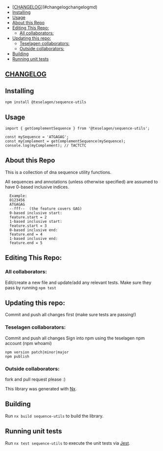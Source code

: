 <!-- TOC -->

- [[CHANGELOG](CHANGELOG.md)](#changelogchangelogmd)
- [Installing](#installing)
- [Usage](#usage)
- [About this Repo](#about-this-repo)
- [Editing This Repo:](#editing-this-repo)
  - [All collaborators:](#all-collaborators)
- [Updating this repo:](#updating-this-repo)
  - [Teselagen collaborators:](#teselagen-collaborators)
  - [Outside collaborators:](#outside-collaborators)
- [Building](#building)
- [Running unit tests](#running-unit-tests)

<!-- /TOC -->

## [CHANGELOG](CHANGELOG.md)

## Installing

```
npm install @teselagen/sequence-utils
```

## Usage

```
import { getComplementSequence } from '@teselagen/sequence-utils';

const mySequence = 'ATGAGAG';
const myComplement = getComplementSequence(mySequence);
console.log(myComplement); // TACTCTC
```

## About this Repo

This is a collection of dna sequence utility functions.

All sequences and annotations (unless otherwise specified) are assumed to have 0-based inclusive indices.

```
  Example:
  0123456
  ATGAGAG
  --fff--  (the feature covers GAG)
  0-based inclusive start:
  feature.start = 2
  1-based inclusive start:
  feature.start = 3
  0-based inclusive end:
  feature.end = 4
  1-based inclusive end:
  feature.end = 5
```

## Editing This Repo:

### All collaborators:

Edit/create a new file and update/add any relevant tests.
Make sure they pass by running `npm test`

## Updating this repo:

Commit and push all changes first (make sure tests are passing!)

### Teselagen collaborators:

Commit and push all changes
Sign into npm using the teselagen npm account (npm whoami)

```
npm version patch|minor|major
npm publish
```

### Outside collaborators:

fork and pull request please :)

This library was generated with [Nx](https://nx.dev).

## Building

Run `nx build sequence-utils` to build the library.

## Running unit tests

Run `nx test sequence-utils` to execute the unit tests via [Jest](https://jestjs.io).
